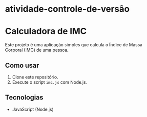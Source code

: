 # atividade-controle-de-versão

# Calculadora de IMC

Este projeto é uma aplicação simples que calcula o Índice de Massa Corporal (IMC) de uma pessoa.

## Como usar

1. Clone este repositório.
2. Execute o script `imc.js` com Node.js.

## Tecnologias
- JavaScript (Node.js)
